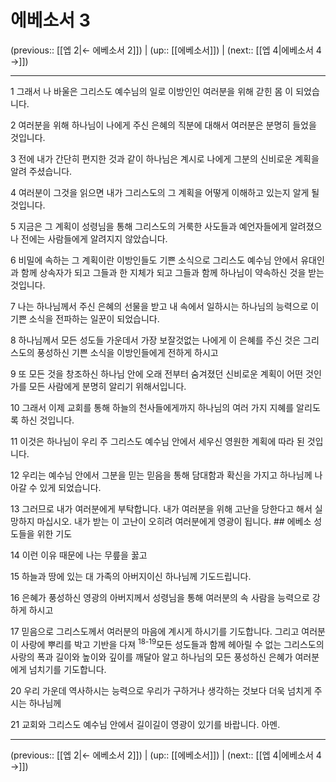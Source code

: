 # 에베소서 3

(previous:: [[엡 2|← 에베소서 2]]) | (up:: [[에베소서]]) | (next:: [[엡 4|에베소서 4 →]])

***




1 
그래서 나 바울은 그리스도 예수님의 일로 이방인인 여러분을 위해 갇힌 몸 이 되었습니다. 



2 
여러분을 위해 하나님이 나에게 주신 은혜의 직분에 대해서 여러분은 분명히 들었을 것입니다. 



3 
전에 내가 간단히 편지한 것과 같이 하나님은 계시로 나에게 그분의 신비로운 계획을 알려 주셨습니다. 



4 
여러분이 그것을 읽으면 내가 그리스도의 그 계획을 어떻게 이해하고 있는지 알게 될 것입니다. 



5 
지금은 그 계획이 성령님을 통해 그리스도의 거룩한 사도들과 예언자들에게 알려졌으나 전에는 사람들에게 알려지지 않았습니다. 



6 
비밀에 속하는 그 계획이란 이방인들도 기쁜 소식으로 그리스도 예수님 안에서 유대인과 함께 상속자가 되고 그들과 한 지체가 되고 그들과 함께 하나님이 약속하신 것을 받는 것입니다. 



7 
나는 하나님께서 주신 은혜의 선물을 받고 내 속에서 일하시는 하나님의 능력으로 이 기쁜 소식을 전파하는 일꾼이 되었습니다. 



8 
하나님께서 모든 성도들 가운데서 가장 보잘것없는 나에게 이 은혜를 주신 것은 그리스도의 풍성하신 기쁜 소식을 이방인들에게 전하게 하시고 



9 
또 모든 것을 창조하신 하나님 안에 오래 전부터 숨겨졌던 신비로운 계획이 어떤 것인가를 모든 사람에게 분명히 알리기 위해서입니다. 



10 
그래서 이제 교회를 통해 하늘의 천사들에게까지 하나님의 여러 가지 지혜를 알리도록 하신 것입니다. 



11 
이것은 하나님이 우리 주 그리스도 예수님 안에서 세우신 영원한 계획에 따라 된 것입니다. 



12 
우리는 예수님 안에서 그분을 믿는 믿음을 통해 담대함과 확신을 가지고 하나님께 나아갈 수 있게 되었습니다. 



13 
그러므로 내가 여러분에게 부탁합니다. 내가 여러분을 위해 고난을 당한다고 해서 실망하지 마십시오. 내가 받는 이 고난이 오히려 여러분에게 영광이 됩니다. ## 에베소 성도들을 위한 기도 



14 
이런 이유 때문에 나는 무릎을 꿇고 



15 
하늘과 땅에 있는 대 가족의 아버지이신 하나님께 기도드립니다. 



16 
은혜가 풍성하신 영광의 아버지께서 성령님을 통해 여러분의 속 사람을 능력으로 강하게 하시고 



17 
믿음으로 그리스도께서 여러분의 마음에 계시게 하시기를 기도합니다. 그리고 여러분이 사랑에 뿌리를 박고 기반을 다져 <sup class="versenum">18-19</sup>모든 성도들과 함께 헤아릴 수 없는 그리스도의 사랑의 폭과 길이와 높이와 깊이를 깨달아 알고 하나님의 모든 풍성하신 은혜가 여러분에게 넘치기를 기도합니다. 



20 
우리 가운데 역사하시는 능력으로 우리가 구하거나 생각하는 것보다 더욱 넘치게 주시는 하나님께 



21 
교회와 그리스도 예수님 안에서 길이길이 영광이 있기를 바랍니다. 아멘.

***

(previous:: [[엡 2|← 에베소서 2]]) | (up:: [[에베소서]]) | (next:: [[엡 4|에베소서 4 →]])
